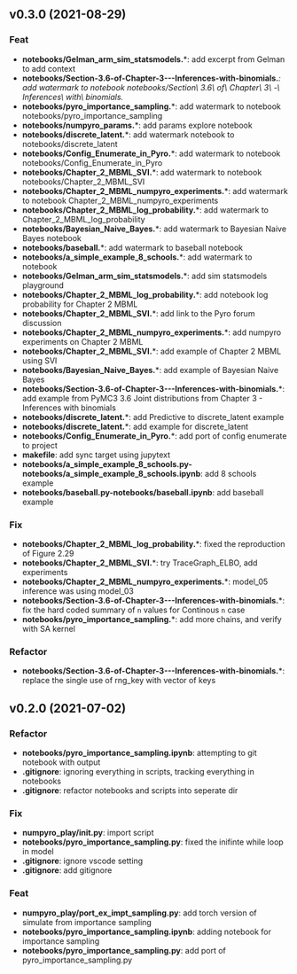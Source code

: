 ## v0.3.0 (2021-08-29)

### Feat

- **notebooks/Gelman_arm_sim_statsmodels.***: add excerpt from Gelman to add context
- **notebooks/Section\-3.6\-of\-Chapter\-3\--\-Inferences\-with\-binomials.***: add watermark to notebook notebooks/Section\ 3.6\ of\ Chapter\ 3\ -\ Inferences\ with\ binomials.*
- **notebooks/pyro_importance_sampling.***: add watermark to notebook notebooks/pyro_importance_sampling
- **notebooks/numpyro_params.***: add params explore notebook
- **notebooks/discrete_latent.***: add watermark notebook to notebooks/discrete_latent
- **notebooks/Config_Enumerate_in_Pyro.***: add watermark to notebook notebooks/Config_Enumerate_in_Pyro
- **notebooks/Chapter_2_MBML_SVI.***: add watermark to notebook notebooks/Chapter_2_MBML_SVI
- **notebooks/Chapter_2_MBML_numpyro_experiments.***: add watermark to notebook Chapter_2_MBML_numpyro_experiments
- **notebooks/Chapter_2_MBML_log_probability.***: add watermark to Chapter_2_MBML_log_probability
- **notebooks/Bayesian_Naive_Bayes.***: add watermark to Bayesian Naive Bayes notebook
- **notebooks/baseball.***: add watermark to baseball notebook
- **notebooks/a_simple_example_8_schools.***: add watermark to notebook
- **notebooks/Gelman_arm_sim_statsmodels.***: add sim statsmodels playground
- **notebooks/Chapter_2_MBML_log_probability.***: add notebook log probability for Chapter 2 MBML
- **notebooks/Chapter_2_MBML_SVI.***: add link to the Pyro forum discussion
- **notebooks/Chapter_2_MBML_numpyro_experiments.***: add numpyro experiments on Chapter 2 MBML
- **notebooks/Chapter_2_MBML_SVI.***: add example of Chapter 2 MBML using SVI
- **notebooks/Bayesian_Naive_Bayes.***: add example of Bayesian Naive Bayes
- **notebooks/Section\-3.6\-of\-Chapter\-3\--\-Inferences\-with\-binomials.***: add example from PyMC3 3.6 Joint distributions from Chapter 3 - Inferences with binomials
- **notebooks/discrete_latent.***: add Predictive to discrete_latent example
- **notebooks/discrete_latent.***: add example for discrete_latent
- **notebooks/Config_Enumerate_in_Pyro.***: add port of config enumerate to project
- **makefile**: add sync target using jupytext
- **notebooks/a_simple_example_8_schools.py-notebooks/a_simple_example_8_schools.ipynb**: add 8 schools example
- **notebooks/baseball.py-notebooks/baseball.ipynb**: add baseball example

### Fix

- **notebooks/Chapter_2_MBML_log_probability.***: fixed the reproduction of Figure 2.29
- **notebooks/Chapter_2_MBML_SVI.***: try TraceGraph_ELBO, add experiments
- **notebooks/Chapter_2_MBML_numpyro_experiments.***: model_05 inference was using model_03
- **notebooks/Section\-3.6\-of\-Chapter\-3\--\-Inferences\-with\-binomials.***: fix the hard coded summary of `n` values for Continous `n` case
- **notebooks/pyro_importance_sampling.***: add more chains, and verify with SA kernel

### Refactor

- **notebooks/Section\-3.6\-of\-Chapter\-3\--\-Inferences\-with\-binomials.***: replace the single use of rng_key with vector of keys

## v0.2.0 (2021-07-02)

### Refactor

- **notebooks/pyro_importance_sampling.ipynb**: attempting to git notebook with output
- **.gitignore**: ignoring everything in scripts, tracking everything in notebooks
- **.gitignore**: refactor notebooks and scripts into seperate dir

### Fix

- **numpyro_play/__init__.py**: import script
- **notebooks/pyro_importance_sampling.py**: fixed the inifinte while loop in model
- **.gitignore**: ignore vscode setting
- **.gitignore**: add gitignore

### Feat

- **numpyro_play/port_ex_impt_sampling.py**: add torch version of simulate from importance sampling
- **notebooks/pyro_importance_sampling.ipynb**: adding notebook for importance sampling
- **notebooks/pyro_importance_sampling.py**: add port of pyro_importance_sampling.py
